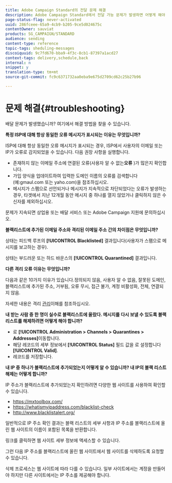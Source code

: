 ```yaml
---
title: Adobe Campaign Standard의 전달 문제 해결
description: Adobe Campaign Standard에서 전달 가능 문제가 발생하면 어떻게 해야 하는지 살펴보십시오.
page-status-flag: never-activated
uuid: 286fceee-65a9-4cb9-b205-9ce5d024675c
contentOwner: sauviat
products: SG_CAMPAIGN/STANDARD
audience: sending
content-type: reference
topic-tags: sheduling-messages
discoiquuid: 9c7fd670-bba9-4f3c-8cb1-87397a1acd27
context-tags: delivery,schedule,back
internal: n
snippet: y
translation-type: tm+mt
source-git-commit: fc9c6371732aa0eba9e675d2709cd62c25b27b96

---
```



# 문제 해결{#troubleshooting}

배달 문제가 발생했습니까? 여기에서 해결 방법을 찾을 수 있습니다.

**특정 ISP에 대해 항상 동일한 오류 메시지가 표시되는 이유는 무엇입니까?**

ISP에 대해 항상 동일한 오류 메시지가 표시되는 경우, ISP에서 사용자의 이메일 또는 IP가 오류로 감지되었을 수 있습니다. 다음 권장 사항을 실행합니다.
* 존재하지 않는 이메일 주소에 연결된 오류(사용자 알 수 없는&#x200B;**오류** )가 많은지 확인합니다.
* 가입 양식을 업데이트하여 입력한 도메인 이름의 오류를 검색합니다(예:gmaul.com 또는 yaho.com)을 참조하십시오.
* 메시지가 스팸으로 선언되거나 메시지가 지속적으로 차단되었다는 오류가 발생하는 경우, 타겟에서 지난 12개월 동안 메시지 중 하나를 열지 않았거나 클릭하지 않은 수신자를 제외하십시오.

문제가 지속되면 상업용 또는 배달 서비스 또는 Adobe Campaign 지원에 문의하십시오.

**블랙리스트에 추가된 이메일 주소와 격리된 이메일 주소 간의 차이점은 무엇입니까?**

상태는 피드백 루프의 **[!UICONTROL Blacklisted]** 결과입니다(사용자가 스팸으로 메시지를 보고하는 경우).

상태는 부드러운 또는 하드 바운스의 **[!UICONTROL Quarantined]** 결과입니다.

**다른 격리 오류 이유는 무엇입니까?**

다음과 같은 10가지 이유가 있습니다.정의되지 않음, 사용자 알 수 없음, 잘못된 도메인, 블랙리스트에 추가된 주소, 거부됨, 오류 무시, 접근 불가, 계정 비활성화, 전체, 연결되지 않음.

자세한 내용은 격리 [관리](../../sending/using/understanding-quarantine-management.md)이해를 참조하십시오.

**내 받는 사람 중 한 명이 실수로 블랙리스트에 올랐다. 메시지를 다시 보낼 수 있도록 블랙리스트를 해제하려면 어떻게 해야 합니까?**

* 로 **[!UICONTROL Administration > Channels > Quarantines > Addresses]**&#x200B;이동합니다.
* 해당 레코드의 세부 정보에서 **[!UICONTROL Status]** 필드 값을 로 설정합니다 **[!UICONTROL Valid]**.
* 레코드를 저장합니다.

**내 IP 중 하나가 블랙리스트에 추가되었는지 어떻게 알 수 있습니까? 내 IP의 블랙 리스트 해제는 어떻게 합니까?**

IP 주소가 블랙리스트에 추가되었는지 확인하려면 다양한 웹 사이트를 사용하여 확인할 수 있습니다.
* https://mxtoolbox.com/
* https://whatismyipaddress.com/blacklist-check
* http://www.blacklistalert.org/

일반적으로 IP 주소 확인 결과는 블랙 리스트의 세부 사항과 IP 주소를 블랙리스트에 올린 웹 사이트의 이름이 포함된 목록을 반환합니다.

링크를 클릭하면 웹 사이트 세부 정보에 액세스할 수 있습니다.

그런 다음 IP 주소를 블랙리스트에 올린 웹 사이트에서 웹 사이트를 삭제하도록 요청할 수 있습니다.

삭제 프로세스는 웹 사이트에 따라 다를 수 있습니다. 일부 사이트에서는 계정을 만들어야 하지만 다른 사이트에서는 IP 주소를 제공해야 합니다.
